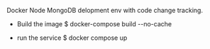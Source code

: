 Docker Node MongoDB delopment env with code change tracking.

- Build the image 
$ docker-compose build --no-cache

- run the service 
$ docker compose up
